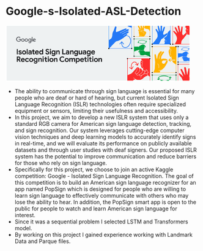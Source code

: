 # Google-s-Isolated-ASL-Detection
 <img src="Screenshot 2023-06-16 at 12.56.24 PM.png">

- The ability to communicate through sign language is essential for many people who are
deaf or hard of hearing, but current Isolated Sign Language Recognition (ISLR) technologies
often require specialized equipment or sensors, limiting their usefulness and accessibility.
- In this project, we aim to develop a new ISLR system that uses only a standard RGB camera for
American sign language detection, tracking, and sign recognition. Our system leverages
cutting-edge computer vision techniques and deep learning models to accurately identify signs in
real-time, and we will evaluate its performance on publicly available datasets and through user
studies with deaf signers. Our proposed ISLR system has the potential to improve
communication and reduce barriers for those who rely on sign language.
- Specifically for this project, we choose to join an active Kaggle competition: Google -
Isolated Sign Language Recognition. The goal of this competition is to build an American sign
language recognizer for an app named PopSign which is designed for people who are willing to
learn sign language to effectively communicate with others who may lose the ability to hear. In
addition, the PopSign smart app is open to the public for people to watch and learn American
sign language for interest.
- Since it was a sequential problem I selected LSTM and Transformers model.
- By working on this project I gained experience working with Landmark Data and Parque files.
  
